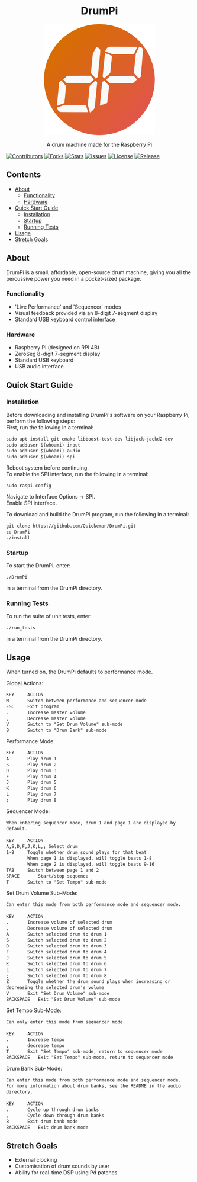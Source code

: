 <h1 align="center">DrumPi</h1>
<p align="center">
  <a href="https://github.com/Quickeman/DrumPi">
    <img src="/images/drumpi_logo.png" alt="Logo" height="300">
  </a>

  <p align="center">A drum machine made for the Raspberry Pi</p>  
</p>

[![Contributors](https://img.shields.io/github/contributors/Quickeman/DrumPi.svg)](https://github.com/Quickeman/DrumPi/graphs/contributors)
[![Forks](https://img.shields.io/github/forks/Quickeman/DrumPi.svg)](https://github.com/Quickeman/DrumPi/network/members)
[![Stars](https://img.shields.io/github/stars/Quickeman/DrumPi.svg)](https://github.com/Quickeman/DrumPi/stargazers)
[![Issues](https://img.shields.io/github/issues/Quickeman/DrumPi.svg)](https://github.com/Quickeman/DrumPi/issues)
[![License](https://img.shields.io/github/license/Quickeman/DrumPi.svg)](https://github.com/Quickeman/DrumPi/blob/main/LICENSE)
[![Release](https://img.shields.io/github/v/release/Quickeman/DrumPi?include_prereleases.svg)](https://github.com/Quickeman/DrumPi/releases)

## Contents
<ul>
  <li><a href="#About">About</a>
    <ul>
      <li><a href="#Functionality">Functionality</a>
      <li><a href="#Hardware">Hardware</a>
    </ul>
  <li><a href="#Quick-Start-Guide">Quick Start Guide</a>
    <ul>
      <li><a href="#Installation">Installation</a>
      <li><a href="#Startup">Startup</a>
      <li><a href="#Running-Tests">Running Tests</a>
    </ul>
  <li><a href="#Usage">Usage</a>
  <li><a href="#Stretch-Goals">Stretch Goals</a>
</ul>

## About
DrumPi is a small, affordable, open-source drum machine, giving you all the percussive power you need in a pocket-sized package.

### Functionality
- 'Live Performance' and 'Sequencer' modes
- Visual feedback provided via an 8-digit 7-segment display
- Standard USB keyboard control interface

### Hardware
- Raspberry Pi (designed on RPI 4B)
- ZeroSeg 8-digit 7-segment display
- Standard USB keyboard
- USB audio interface

## Quick Start Guide
### Installation
Before downloading and installing DrumPi's software on your Raspberry Pi, perform the following steps:    
First, run the following in a terminal:
```
sudo apt install git cmake libboost-test-dev libjack-jackd2-dev
sudo adduser $(whoami) input
sudo adduser $(whoami) audio
sudo adduser $(whoami) spi
```
Reboot system before continuing.    
To enable the SPI interface, run the following in a terminal:
```
sudo raspi-config
```
Navigate to Interface Options -> SPI.   
Enable SPI interface.   

To download and build the DrumPi program, run the following in a terminal:
```
git clone https://github.com/Quickeman/DrumPi.git
cd DrumPi
./install
```

### Startup
To start the DrumPi, enter:
```
./DrumPi
```
in a terminal from the DrumPi directory.

### Running Tests
To run the suite of unit tests, enter:
```
./run_tests
```
in a terminal from the DrumPi directory.

## Usage
When turned on, the DrumPi defaults to performance mode.

Global Actions:
```
KEY		ACTION
M		Switch between performance and sequencer mode
ESC		Exit program
.		Increase master volume
,		Decrease master volume
V		Switch to "Set Drum Volume" sub-mode
B		Switch to "Drum Bank" sub-mode
```
Performance Mode:  
```
KEY		ACTION
A		Play drum 1
S		Play drum 2
D		Play drum 3
F		Play drum 4
J		Play drum 5
K		Play drum 6
L		Play drum 7
;		Play drum 8
```
Sequencer Mode:
```
When entering sequencer mode, drum 1 and page 1 are displayed by default.

KEY		ACTION
A,S,D,F,J,K,L,;	Select drum
1-8		Toggle whether drum sound plays for that beat
		When page 1 is displayed, will toggle beats 1-8
		When page 2 is displayed, will toggle beats 9-16
TAB		Switch between page 1 and 2
SPACE		Start/stop sequence
T		Switch to "Set Tempo" sub-mode		
```
Set Drum Volume Sub-Mode:
```
Can enter this mode from both performance mode and sequencer mode.

KEY		ACTION
.		Increase volume of selected drum
,		Decrease volume of selected drum
A		Switch selected drum to drum 1
S		Switch selected drum to drum 2
D		Switch selected drum to drum 3
F		Switch selected drum to drum 4
J		Switch selected drum to drum 5
K		Switch selected drum to drum 6
L		Switch selected drum to drum 7
;		Switch selected drum to drum 8
Z		Toggle whether the drum sound plays when increasing or decreasing the selected drum's volume
V		Exit "Set Drum Volume" sub-mode
BACKSPACE	Exit "Set Drum Volume" sub-mode
```
Set Tempo Sub-Mode:
```
Can only enter this mode from sequencer mode.

KEY		ACTION
.		Increase tempo
,		decrease tempo
T		Exit "Set Tempo" sub-mode, return to sequencer mode
BACKSPACE	Exit "Set Tempo" sub-mode, return to sequencer mode
```
Drum Bank Sub-Mode:
```
Can enter this mode from both performance mode and sequencer mode.  
For more information about drum banks, see the README in the audio directory.  

KEY		ACTION
.		Cycle up through drum banks
,		Cycle down through drum banks
B		Exit drum bank mode	
BACKSPACE	Exit drum bank mode
```

## Stretch Goals
- External clocking
- Customisation of drum sounds by user
- Ability for real-time DSP using Pd patches

